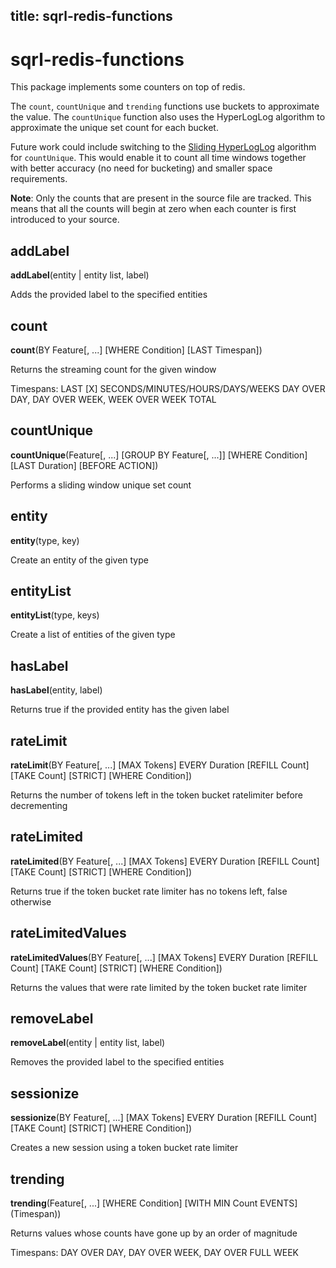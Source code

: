 ## title: sqrl-redis-functions

# sqrl-redis-functions

This package implements some counters on top of redis.

The `count`, `countUnique` and `trending` functions use buckets to approximate the value. The `countUnique` function also uses the HyperLogLog algorithm to approximate the unique set count for each bucket.

Future work could include switching to the [Sliding HyperLogLog](https://hal.archives-ouvertes.fr/hal-00465313/document) algorithm for `countUnique`. This would enable it to count all time windows together with better accuracy (no need for bucketing) and smaller space requirements.

**Note**: Only the counts that are present in the source file are tracked. This means that all the counts will begin at zero when each counter is first introduced to your source.

## addLabel

**addLabel**(entity | entity list, label)

Adds the provided label to the specified entities

## count

**count**(BY Feature[, ...] [WHERE Condition] [LAST Timespan])

Returns the streaming count for the given window

Timespans: LAST [X] SECONDS/MINUTES/HOURS/DAYS/WEEKS
DAY OVER DAY, DAY OVER WEEK, WEEK OVER WEEK
TOTAL

## countUnique

**countUnique**(Feature[, ...] [GROUP BY Feature[, ...]] [WHERE Condition] [LAST Duration] [BEFORE ACTION])

Performs a sliding window unique set count

## entity

**entity**(type, key)

Create an entity of the given type

## entityList

**entityList**(type, keys)

Create a list of entities of the given type

## hasLabel

**hasLabel**(entity, label)

Returns true if the provided entity has the given label

## rateLimit

**rateLimit**(BY Feature[, ...] [MAX Tokens] EVERY Duration [REFILL Count] [TAKE Count] [STRICT] [WHERE Condition])

Returns the number of tokens left in the token bucket ratelimiter before decrementing

## rateLimited

**rateLimited**(BY Feature[, ...] [MAX Tokens] EVERY Duration [REFILL Count] [TAKE Count] [STRICT] [WHERE Condition])

Returns true if the token bucket rate limiter has no tokens left, false otherwise

## rateLimitedValues

**rateLimitedValues**(BY Feature[, ...] [MAX Tokens] EVERY Duration [REFILL Count] [TAKE Count] [STRICT] [WHERE Condition])

Returns the values that were rate limited by the token bucket rate limiter

## removeLabel

**removeLabel**(entity | entity list, label)

Removes the provided label to the specified entities

## sessionize

**sessionize**(BY Feature[, ...] [MAX Tokens] EVERY Duration [REFILL Count] [TAKE Count] [STRICT] [WHERE Condition])

Creates a new session using a token bucket rate limiter

## trending

**trending**(Feature[, ...] [WHERE Condition] [WITH MIN Count EVENTS] (Timespan))

Returns values whose counts have gone up by an order of magnitude

Timespans: DAY OVER DAY, DAY OVER WEEK, DAY OVER FULL WEEK
